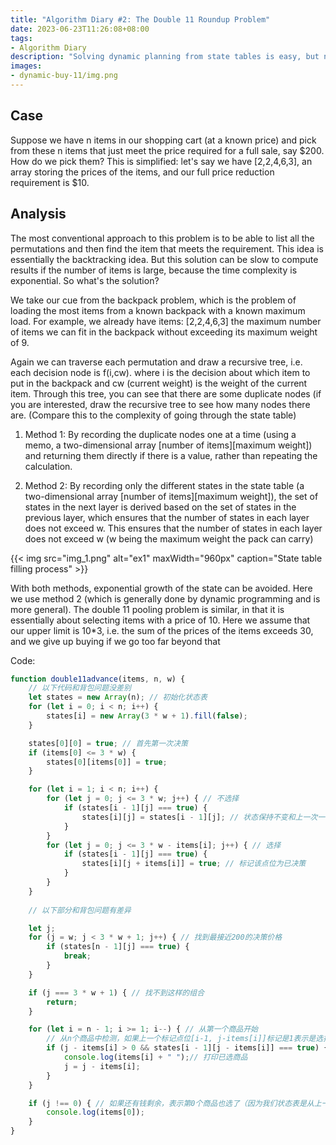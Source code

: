 ```yaml
---
title: "Algorithm Diary #2: The Double 11 Roundup Problem"
date: 2023-06-23T11:26:08+08:00
tags:
- Algorithm Diary
description: "Solving dynamic planning from state tables is easy, but not all dynamic planning problems can be solved with state tables"
images:
- dynamic-buy-11/img.png
---
```

## Case

Suppose we have n items in our shopping cart (at a known price) and pick from these n items that just meet the price required for a full sale, say $200. How do we pick them?
This is simplified: let's say we have [2,2,4,6,3], an array storing the prices of the items, and our full price reduction requirement is $10.

## Analysis

The most conventional approach to this problem is to be able to list all the permutations and then find the item that meets the requirement. This idea is essentially the backtracking idea.
But this solution can be slow to compute results if the number of items is large, because the time complexity is exponential. So what's the solution?

We take our cue from the backpack problem, which is the problem of loading the most items from a known backpack with a known maximum load.
For example, we already have items: [2,2,4,6,3] the maximum number of items we can fit in the backpack without exceeding its maximum weight of 9.

Again we can traverse each permutation and draw a recursive tree, i.e. each decision node is f(i,cw). where i is the decision about which item to put in the backpack and cw (current weight) is the weight of the current item.
Through this tree, you can see that there are some duplicate nodes (if you are interested, draw the recursive tree to see how many nodes there are. (Compare this to the complexity of going through the state table)


1. Method 1: By recording the duplicate nodes one at a time (using a memo, a two-dimensional array [number of items][maximum weight]) and returning them directly if there is a value, rather than repeating the calculation.

2. Method 2: By recording only the different states in the state table (a two-dimensional array [number of items][maximum weight]), the set of states in the next layer is derived based on the set of states in the previous layer, which ensures that the number of states in each layer does not exceed w.
   This ensures that the number of states in each layer does not exceed w (w being the maximum weight the pack can carry)

{{< img src="img_1.png" alt="ex1" maxWidth="960px" caption="State table filling process" >}}

With both methods, exponential growth of the state can be avoided. Here we use method 2 (which is generally done by dynamic programming and is more general).
The double 11 pooling problem is similar, in that it is essentially about selecting items with a price of 10. Here we assume that our upper limit is 10*3, i.e. the sum of the prices of the items exceeds 30, and we give up buying if we go too far beyond that



Code: 

```js
function double11advance(items, n, w) {
    // 以下代码和背包问题没差别
    let states = new Array(n); // 初始化状态表
    for (let i = 0; i < n; i++) {
        states[i] = new Array(3 * w + 1).fill(false);
    }

    states[0][0] = true; // 首先第一次决策
    if (items[0] <= 3 * w) {
        states[0][items[0]] = true;
    }

    for (let i = 1; i < n; i++) {
        for (let j = 0; j <= 3 * w; j++) { // 不选择
            if (states[i - 1][j] === true) {
                states[i][j] = states[i - 1][j]; // 状态保持不变和上一次一样
            }
        }
        for (let j = 0; j <= 3 * w - items[i]; j++) { // 选择
            if (states[i - 1][j] === true) {
                states[i][j + items[i]] = true; // 标记该点位为已决策
            }
        }
    }
    
    // 以下部分和背包问题有差异

    let j;
    for (j = w; j < 3 * w + 1; j++) { // 找到最接近200的决策价格
        if (states[n - 1][j] === true) {
            break;
        }
    }

    if (j === 3 * w + 1) { // 找不到这样的组合
        return;
    }

    for (let i = n - 1; i >= 1; i--) { // 从第一个商品开始
        // 从n个商品中检测，如果上一个标记点位[i-1, j-items[i]]标记是1表示是选择了该商品
        if (j - items[i] > 0 && states[i - 1][j - items[i]] === true) {
            console.log(items[i] + " ");// 打印已选商品
            j = j - items[i];
        }
    }

    if (j !== 0) { // 如果还有钱剩余，表示第0个商品也选了（因为我们状态表是从上一个状态推导到下一个）如果没有买第0个，到这里j == 0了，如果j不为0，说明买了第0个
        console.log(items[0]);
    }
}
```



